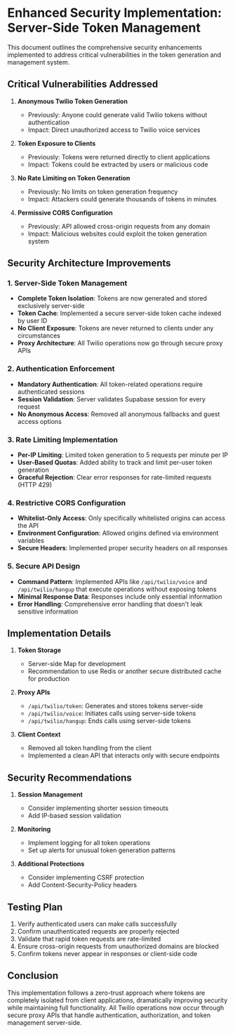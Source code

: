 # Enhanced Security Implementation: Server-Side Token Management

This document outlines the comprehensive security enhancements implemented to address critical vulnerabilities in the token generation and management system.

## Critical Vulnerabilities Addressed

1. **Anonymous Twilio Token Generation**

   - Previously: Anyone could generate valid Twilio tokens without authentication
   - Impact: Direct unauthorized access to Twilio voice services

2. **Token Exposure to Clients**

   - Previously: Tokens were returned directly to client applications
   - Impact: Tokens could be extracted by users or malicious code

3. **No Rate Limiting on Token Generation**

   - Previously: No limits on token generation frequency
   - Impact: Attackers could generate thousands of tokens in minutes

4. **Permissive CORS Configuration**
   - Previously: API allowed cross-origin requests from any domain
   - Impact: Malicious websites could exploit the token generation system

## Security Architecture Improvements

### 1. Server-Side Token Management

- **Complete Token Isolation**: Tokens are now generated and stored exclusively server-side
- **Token Cache**: Implemented a secure server-side token cache indexed by user ID
- **No Client Exposure**: Tokens are never returned to clients under any circumstances
- **Proxy Architecture**: All Twilio operations now go through secure proxy APIs

### 2. Authentication Enforcement

- **Mandatory Authentication**: All token-related operations require authenticated sessions
- **Session Validation**: Server validates Supabase session for every request
- **No Anonymous Access**: Removed all anonymous fallbacks and guest access options

### 3. Rate Limiting Implementation

- **Per-IP Limiting**: Limited token generation to 5 requests per minute per IP
- **User-Based Quotas**: Added ability to track and limit per-user token generation
- **Graceful Rejection**: Clear error responses for rate-limited requests (HTTP 429)

### 4. Restrictive CORS Configuration

- **Whitelist-Only Access**: Only specifically whitelisted origins can access the API
- **Environment Configuration**: Allowed origins defined via environment variables
- **Secure Headers**: Implemented proper security headers on all responses

### 5. Secure API Design

- **Command Pattern**: Implemented APIs like `/api/twilio/voice` and `/api/twilio/hangup` that execute operations without exposing tokens
- **Minimal Response Data**: Responses include only essential information
- **Error Handling**: Comprehensive error handling that doesn't leak sensitive information

## Implementation Details

1. **Token Storage**

   - Server-side Map for development
   - Recommendation to use Redis or another secure distributed cache for production

2. **Proxy APIs**

   - `/api/twilio/token`: Generates and stores tokens server-side
   - `/api/twilio/voice`: Initiates calls using server-side tokens
   - `/api/twilio/hangup`: Ends calls using server-side tokens

3. **Client Context**
   - Removed all token handling from the client
   - Implemented a clean API that interacts only with secure endpoints

## Security Recommendations

1. **Session Management**

   - Consider implementing shorter session timeouts
   - Add IP-based session validation

2. **Monitoring**

   - Implement logging for all token operations
   - Set up alerts for unusual token generation patterns

3. **Additional Protections**
   - Consider implementing CSRF protection
   - Add Content-Security-Policy headers

## Testing Plan

1. Verify authenticated users can make calls successfully
2. Confirm unauthenticated requests are properly rejected
3. Validate that rapid token requests are rate-limited
4. Ensure cross-origin requests from unauthorized domains are blocked
5. Confirm tokens never appear in responses or client-side code

## Conclusion

This implementation follows a zero-trust approach where tokens are completely isolated from client applications, dramatically improving security while maintaining full functionality. All Twilio operations now occur through secure proxy APIs that handle authentication, authorization, and token management server-side.
